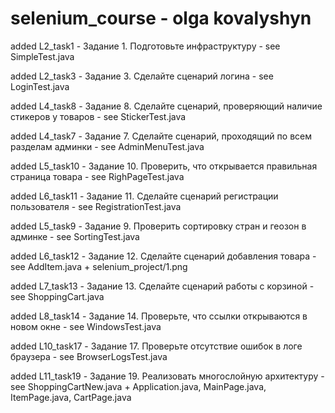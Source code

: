 # selenium_course - olga kovalyshyn

added L2_task1 - Задание 1. Подготовьте инфраструктуру - see SimpleTest.java

added L2_task3 - Задание 3. Сделайте сценарий логина - see LoginTest.java

added L4_task8 - Задание 8. Сделайте сценарий, проверяющий наличие стикеров у товаров - see StickerTest.java

added L4_task7 - Задание 7. Сделайте сценарий, проходящий по всем разделам админки - see AdminMenuTest.java

added L5_task10 - Задание 10. Проверить, что открывается правильная страница товара - see RighPageTest.java

added L6_task11 - Задание 11. Сделайте сценарий регистрации пользователя - see RegistrationTest.java

added L5_task9 - Задание 9. Проверить сортировку стран и геозон в админке - see SortingTest.java

added L6_task12 - Задание 12. Сделайте сценарий добавления товара - see AddItem.java + selenium_project/1.png

added L7_task13 - Задание 13. Сделайте сценарий работы с корзиной - see ShoppingCart.java

added L8_task14 - Задание 14. Проверьте, что ссылки открываются в новом окне - see WindowsTest.java

added L10_task17 - Задание 17. Проверьте отсутствие ошибок в логе браузера - see BrowserLogsTest.java

added L11_task19 - Задание 19. Реализовать многослойную архитектуру - see ShoppingCartNew.java + Application.java, MainPage.java, ItemPage.java, CartPage.java